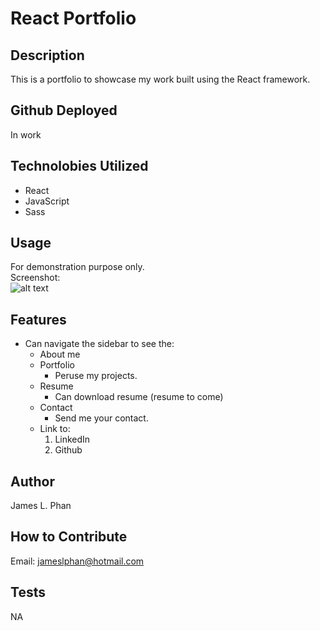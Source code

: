# React Portfolio

## Description
This is a portfolio to showcase my work built using the React framework. 

## Github Deployed
In work

## Technolobies Utilized
- React
- JavaScript
- Sass

## Usage
For demonstration purpose only. <br />
Screenshot: <br />
![alt text](/react-portfolio/public/portfolio/ReactPortfolio/ReactPortfolio.png)

## Features
- Can navigate the sidebar to see the:
    * About me
    * Portfolio
        - Peruse my projects.
    * Resume
        - Can download resume (resume to come)
    * Contact
        - Send me your contact.
    * Link to:
        1. LinkedIn
        2. Github

## Author
James L. Phan

## How to Contribute
Email: jameslphan@hotmail.com

## Tests
NA
